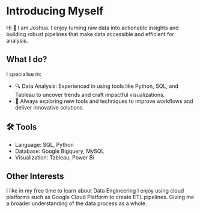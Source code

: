 # Introducing Myself

Hi 👋 I am Joshua. I enjoy turning raw data into actionable insights and building robust pipelines that make data accessible and efficient for analysis.

## What I do?
I specialise in:

- 🔍 Data Analysis: Experienced in using tools like Python, SQL, and Tableau to uncover trends and craft impactful visualizations.
- 🚀 Always exploring new tools and techniques to improve workflows and deliver innovative solutions.

## 🛠️ Tools
- Language: SQL, Python
- Database: Google Bigquery, MySQL
- Visualization: Tableau, Power Bi

## Other Interests
I like in my free time to learn about Data Engineering I enjoy using cloud platforms such as Google Cloud Platform to create ETL pipelines. Giving me a broader understanding of the data process as a whole.
